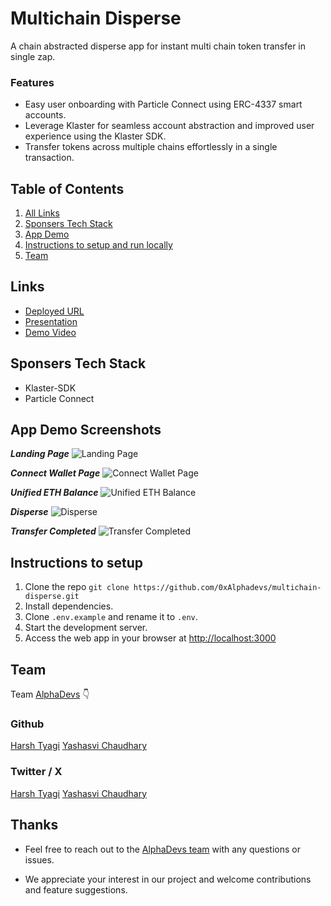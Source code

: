 # Multichain Disperse

A chain abstracted disperse app for instant multi chain token transfer in single zap.

### Features

- Easy user onboarding with Particle Connect using ERC-4337 smart accounts.
- Leverage Klaster for seamless account abstraction and improved user experience using the Klaster SDK.
- Transfer tokens across multiple chains effortlessly in a single transaction.

## Table of Contents

1. [All Links](#links)
2. [Sponsers Tech Stack](#sponsers-tech-stack)
3. [App Demo](#app-demo-screenshots)
4. [Instructions to setup and run locally ](#instructions-to-setup)
5. [Team](#team)

## Links

- [Deployed URL](https://multichain-disperse-eight.vercel.app/)
- [Presentation](https://www.canva.com/design/DAGV3KCbqFY/uYzMpf8leZBvRbK_3WJ0bg/view)
- [Demo Video](www.youtube.com/)

## Sponsers Tech Stack

- Klaster-SDK
- Particle Connect

## App Demo Screenshots

**_Landing Page_**
![Landing Page](./public/landing.png)

**_Connect Wallet Page_**
![Connect Wallet Page](./public/connect.png)

**_Unified ETH Balance_**
![Unified ETH Balance](./public/eth.png)

**_Disperse_**
![Disperse](./public/disperse.png)

**_Transfer Completed_**
![Transfer Completed](./public/transfer.png)

## Instructions to setup

1. Clone the repo `git clone https://github.com/0xAlphadevs/multichain-disperse.git`
2. Install dependencies.
3. Clone `.env.example` and rename it to `.env`.
4. Start the development server.
5. Access the web app in your browser at [http://localhost:3000](http://localhost:3000)

## Team

Team [AlphaDevs](https://www.alphadevs.dev) 👇

### Github

[Harsh Tyagi](https://github.com/mr-harshtyagi)
[Yashasvi Chaudhary](https://github.com/0xyshv)

### Twitter / X

[Harsh Tyagi](https://twitter.com/0xmht)
[Yashasvi Chaudhary](https://twitter.com/0xyshv)

## Thanks

- Feel free to reach out to the [AlphaDevs team](https://www.alphadevs.dev) with any questions or issues.

- We appreciate your interest in our project and welcome contributions and feature suggestions.
